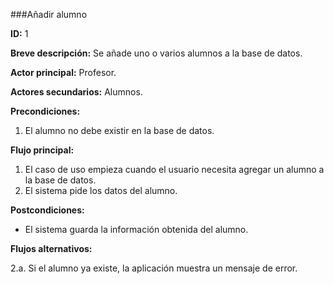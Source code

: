 ###Añadir alumno

**ID:** 1

**Breve descripción:** Se añade uno o varios alumnos a la base de datos.

**Actor principal:** Profesor.

**Actores secundarios:** Alumnos.

**Precondiciones:**

1. El alumno no debe existir en la base de datos.

**Flujo principal:**

1. El caso de uso empieza cuando el usuario necesita agregar un alumno a la base de datos.
2. El sistema pide los datos del alumno.

**Postcondiciones:**

* El sistema guarda la información obtenida del alumno.

**Flujos alternativos:**

2.a. Si el alumno ya existe, la aplicación muestra un mensaje de error.
